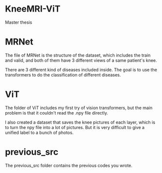 # KneeMRI-ViT
Master thesis

# MRNet
The file of MRNet is the structure of the dataset, which includes the train and valid, and both of them have 3 different views of a same patient's knee.

There are 3 different kind of diseases included inside. The goal is to use the transformers to do the classification of different diseases.

# ViT
The folder of ViT includes my first try of vision transformers, but the main problem is that it couldn't read the .npy file directly.

I also created a dataset that saves the knee pictures of each layer, which is to turn the npy file into a lot of pictures. But it is very difficult to give a unified label to a bunch of photos.

# previous_src
The previous_src folder contains the previous codes you wrote.
